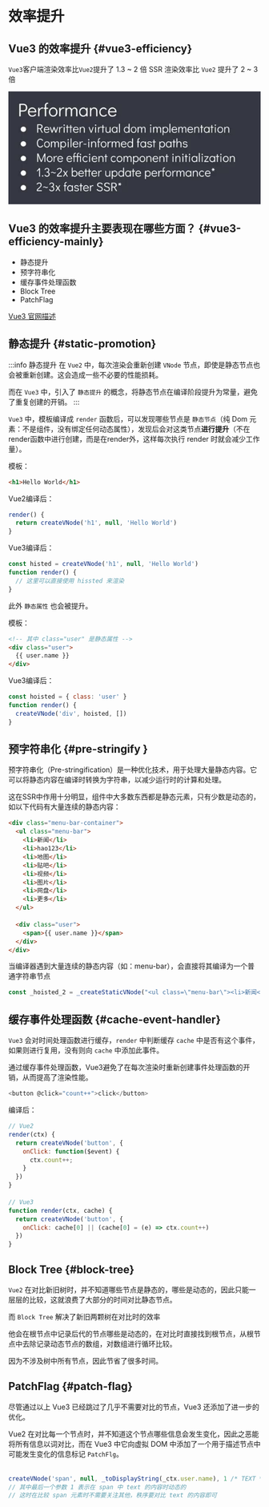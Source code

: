 # 效率提升

## Vue3 的效率提升 {#vue3-efficiency}

`Vue3`客户端渲染效率比`Vue2`提升了 1.3 ~ 2 倍
SSR 渲染效率比 `Vue2` 提升了 2 ~ 3 倍

![alt text](./images/change-efficiency.png)

## Vue3 的效率提升主要表现在哪些方面？ {#vue3-efficiency-mainly}

- 静态提升
- 预字符串化
- 缓存事件处理函数
- Block Tree
- PatchFlag  

[Vue3 官网描述](https://cn.vuejs.org/guide/extras/rendering-mechanism.html#compiler-informed-virtual-dom)

## 静态提升 {#static-promotion}

:::info 静态提升
在 `Vue2` 中，每次渲染会重新创建 `VNode` 节点，即使是静态节点也会被重新创建。这会造成一些不必要的性能损耗。

而在 `Vue3` 中，引入了 `静态提升` 的概念，将静态节点在编译阶段提升为常量，避免了重复创建的开销。
:::

`Vue3` 中，模板编译成 `render` 函数后，可以发现哪些节点是 `静态节点`（纯 Dom 元素：不是组件，没有绑定任何动态属性），发现后会对这类节点**进行提升**（不在render函数中进行创建，而是在render外，这样每次执行 render 时就会减少工作量）。

模板：

```html
<h1>Hello World</h1>
```

Vue2编译后：

```js
render() {
  return createVNode('h1', null, 'Hello World')
}
```

Vue3编译后：

```js
const histed = createVNode('h1', null, 'Hello World')
function render() {
  // 这里可以直接使用 hissted 来渲染
}
```

此外 `静态属性` 也会被提升。

模板：

```html
<!-- 其中 class="user" 是静态属性 -->
<div class="user">
  {{ user.name }}
</div>
```

Vue3编译后：

```js
const hoisted = { class: 'user' }
function render() {
  createVNode('div', hoisted, [])
}
```


## 预字符串化 {#pre-stringify }

预字符串化（Pre-stringification）是一种优化技术，用于处理大量静态内容。它可以将静态内容在编译时转换为字符串，以减少运行时的计算和处理。

这在SSR中作用十分明显，组件中大多数东西都是静态元素，只有少数是动态的，如以下代码有大量连续的静态内容：

```html
<div class="menu-bar-container">
  <ul class="menu-bar">
    <li>新闻</li>
    <li>hao123</li>
    <li>地图</li>
    <li>贴吧</li>
    <li>视频</li>
    <li>图片</li>
    <li>网盘</li>
    <li>更多</li>
  </ul>

  <div class="user">
    <span>{{ user.name }}</span>
  </div>
</div>
```

当编译器遇到大量连续的静态内容（如：menu-bar），会直接将其编译为一个普通字符串节点

```js
const _hoisted_2 = _createStaticVNode("<ul class=\"menu-bar\"><li>新闻</li><li>hao123</li><li>地图</li><li>贴吧</li><li>视频</li><li>图片</li><li>网盘</li><li>更多</li></ul>")
```

## 缓存事件处理函数 {#cache-event-handler}

`Vue3` 会对时间处理函数进行缓存，`render` 中判断缓存 `cache` 中是否有这个事件，如果则进行复用，没有则向 `cache` 中添加此事件。

通过缓存事件处理函数，Vue3避免了在每次渲染时重新创建事件处理函数的开销，从而提高了渲染性能。

```js
<button @click="count++">click</button>
```

编译后：

```js
// Vue2
render(ctx) {
  return createVNode('button', {
    onClick: function($event) {
      ctx.count++;
    }
  })
}

// Vue3
function render(ctx, cache) {
  return createVNode('button', {
    onClick: cache[0] || (cache[0] = (e) => ctx.count++)
  })
}
```

## Block Tree {#block-tree}

`Vue2` 在对比新旧树时，并不知道哪些节点是静态的，哪些是动态的，因此只能一层层的比较，这就浪费了大部分的时间对比静态节点。

而 `Block Tree` 解决了新旧两颗树在对比时的效率

他会在根节点中记录后代的节点哪些是动态的，在对比时直接找到根节点，从根节点中去除记录动态节点的数组，对数组进行循环比较。

因为不涉及树中所有节点，因此节省了很多时间。

## PatchFlag {#patch-flag}

尽管通过以上 Vue3 已经跳过了几乎不需要对比的节点，Vue3 还添加了进一步的优化。

Vue2 在对比每一个节点时，并不知道这个节点哪些信息会发生变化，因此之恶能将所有信息以词对比，而在 Vue3 中它向虚拟 DOM 中添加了一个用于描述节点中可能发生变化的信息标记 `PatchFlg`。

```js

createVNode('span', null, _toDisplayString(_ctx.user.name), 1 /* TEXT */)
// 其中最后一个参数 1 表示在 span 中 text 的内容时动态的
// 这时在比较 span 元素时不需要关注其他，秩序要对比 text 的内容即可
```


